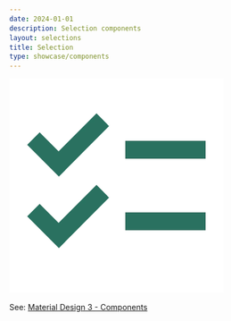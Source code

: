 ```yaml
---
date: 2024-01-01
description: Selection components
layout: selections
title: Selection
type: showcase/components
---
```

![selections.webp](/assets/selections_1721246316916_0.webp)

See: [Material Design 3 - Components](https://m3.material.io/components)
